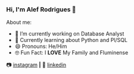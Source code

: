 ### Hi, I'm Alef Rodrigues 👋


About me:
- 🔭 I’m currently working on Database Analyst
- 🌱 Currently learning about Python and Pl/SQL
- 😄 Pronouns: He/Him
- 🤓 Fun Fact: I **LOVE** My Family and Fluminense


📷 [instagram][instagram] **|** 
👔 [linkedin][linkedin]


[INSTAGRAM]: https://instagram.com/alefstarkin
[LINKEDIN]: https://www.linkedin.com/in/alef-cardoso-rodrigues/
